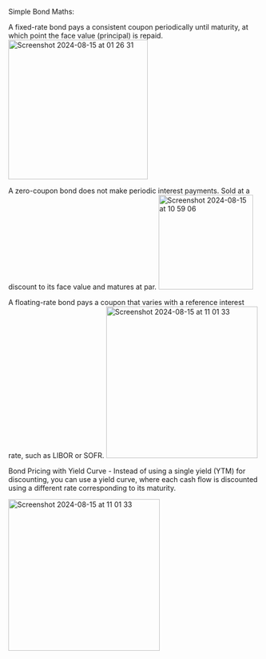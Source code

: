 Simple Bond Maths:

A fixed-rate bond pays a consistent coupon periodically until maturity, at which point the face value (principal) is repaid.
<img width="279" alt="Screenshot 2024-08-15 at 01 26 31" src="https://github.com/user-attachments/assets/729de03f-3cd1-4a2c-a8a0-6224f446b2a8">

A zero-coupon bond does not make periodic interest payments. Sold at a discount to its face value and matures at par.
<img width="189" alt="Screenshot 2024-08-15 at 10 59 06" src="https://github.com/user-attachments/assets/ff121365-f2a0-43a7-a5ba-50a47857d59f">

A floating-rate bond pays a coupon that varies with a reference interest rate, such as LIBOR or SOFR.
<img width="303" alt="Screenshot 2024-08-15 at 11 01 33" src="https://github.com/user-attachments/assets/0dfde79b-33a9-48c6-8d44-bb7dc91d0182">

Bond Pricing with Yield Curve - Instead of using a single yield (YTM) for discounting, you can use a yield curve, where each cash flow is discounted using a different rate corresponding to its maturity.

<img width="303" alt="Screenshot 2024-08-15 at 11 01 33" src="https://github.com/user-attachments/assets/42257d5b-94a0-4a64-a72d-cbf3d5b7f152">


